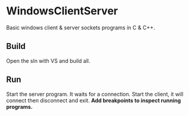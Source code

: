 # WindowsClientServer


Basic windows client &amp; server sockets programs in C & C++.

## Build
Open the sln with VS and build all.

## Run
Start the server program. It waits for a connection. Start the client, it will connect then disconnect and exit.
**Add breakpoints to inspect running programs.**
